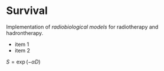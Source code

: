 # Survival
Implementation of *radiobiological models* for radiotherapy and hadrontherapy.
- item 1
- item 2

$S=\exp(- \alpha D)$
